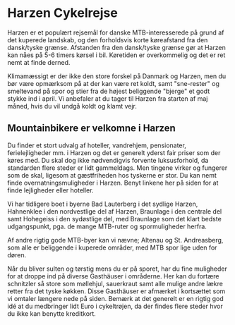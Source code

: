 # Harzen Cykelrejse

Harzen er et populært rejsemål for danske MTB-interesserede på grund af det kuperede landskab, og den forholdsvis korte køreafstand fra den dansk/tyske grænse. Afstanden fra den dansk/tyske grænse gør at Harzen kan nåes på 5-6 timers kørsel i bil. Køretiden er overkommelig og det er ret nemt at finde derned.

Klimamæssigt er der ikke den store forskel på Danmark og Harzen, men du bør være opmærksom på at der kan være ret koldt, samt "sne-rester" og smeltevand på spor og stier fra de højest beliggende "bjerge" et godt stykke ind i april.
Vi anbefaler at du tager til Harzen fra starten af maj måned, hvis du vil undgå koldt og klamt vejr.

## Mountainbikere er velkomne i Harzen
Du finder et stort udvalg af hoteller, vandrehjem, pensionater, ferielejligheder mm. i Harzen og det er generelt yderst fair priser som der køres med. Du skal dog ikke nødvendigvis forvente luksusforhold, da standarden flere steder er lidt gammeldags. Men tingene virker og fungerer som de skal, ligesom at gæstfriheden hos tyskerne er stor. Du kan nemt finde overnatningsmuligheder i Harzen. Benyt linkene her på siden for at finde lejligheder eller hoteller.

Vi har tidligere boet i byerne Bad Lauterberg i det sydlige Harzen, Hahnenklee i den nordvestlige del af Harzen, Braunlage i den centrale del samt Hohegeiss i den sydøstlige del, med Braunlage som det klart bedste udgangspunkt, pga. de mange MTB-ruter og spormuligheder herfra.

Af andre rigtig gode MTB-byer kan vi nævne; Altenau og St. Andreasberg, som alle er beliggende i kuperede områder, med MTB spor lige uden for døren.

Når du bliver sulten og tørstig mens du er på sporet, har du fine muligheder for at droppe ind på diverse Gasthäuser i områderne. Her kan du fortære schnitzler så store som møllehjul, sauerkraut samt alle mulige andre lækre retter fra det tyske køkken. Disse Gasthäuser er afmærket i kortsættet som vi omtaler længere nede på siden.
Bemærk at det generelt er en rigtig god idé at du medbringer lidt Euro i cykeltrøjen, da der findes flere steder hvor du ikke kan benytte kreditkort.
